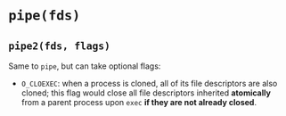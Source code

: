# `pipe(fds)`

## `pipe2(fds, flags)`

Same to `pipe`, but can take optional flags:

- `O_CLOEXEC`: when a process is cloned, all of its file descriptors are also
  cloned; this flag would close all file descriptors inherited **atomically**
  from a parent process upon `exec` **if they are not already closed**.
